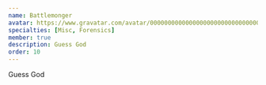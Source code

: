 ```yaml
---
name: Battlemonger
avatar: https://www.gravatar.com/avatar/00000000000000000000000000000007?d=identicon&s=256
specialties: [Misc, Forensics]
member: true
description: Guess God
order: 10
---
```


Guess God
